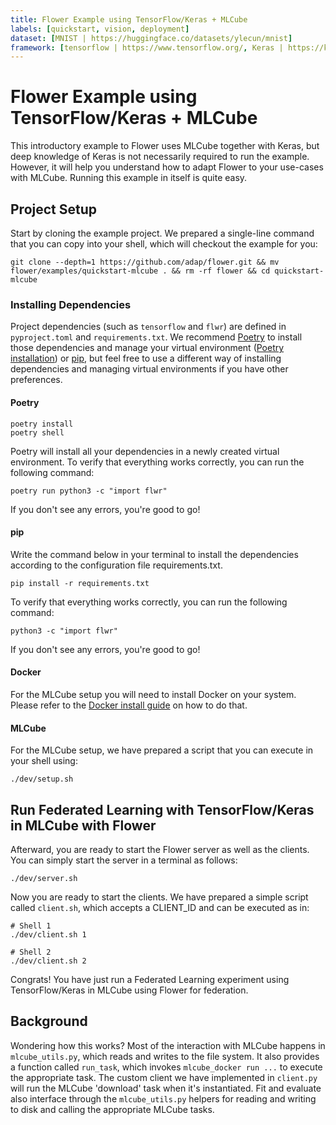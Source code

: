 ```yaml
---
title: Flower Example using TensorFlow/Keras + MLCube 
labels: [quickstart, vision, deployment]
dataset: [MNIST | https://huggingface.co/datasets/ylecun/mnist]
framework: [tensorflow | https://www.tensorflow.org/, Keras | https://keras.io/]
---
```


# Flower Example using TensorFlow/Keras + MLCube

This introductory example to Flower uses MLCube together with Keras, but deep knowledge of Keras is not necessarily required to run the example. However, it will help you understand how to adapt Flower to your use-cases with MLCube. Running this example in itself is quite easy.

## Project Setup

Start by cloning the example project. We prepared a single-line command that you can copy into your shell, which will checkout the example for you:

```shell
git clone --depth=1 https://github.com/adap/flower.git && mv flower/examples/quickstart-mlcube . && rm -rf flower && cd quickstart-mlcube
```

### Installing Dependencies

Project dependencies (such as `tensorflow` and `flwr`) are defined in `pyproject.toml` and `requirements.txt`. We recommend [Poetry](https://python-poetry.org/docs/) to install those dependencies and manage your virtual environment ([Poetry installation](https://python-poetry.org/docs/#installation)) or [pip](https://pip.pypa.io/en/latest/development/), but feel free to use a different way of installing dependencies and managing virtual environments if you have other preferences.

#### Poetry

```shell
poetry install
poetry shell
```

Poetry will install all your dependencies in a newly created virtual environment. To verify that everything works correctly, you can run the following command:

```shell
poetry run python3 -c "import flwr"
```

If you don't see any errors, you're good to go!

#### pip

Write the command below in your terminal to install the dependencies according to the configuration file requirements.txt.

```shell
pip install -r requirements.txt
```

To verify that everything works correctly, you can run the following command:

```shell
python3 -c "import flwr"
```

If you don't see any errors, you're good to go!

#### Docker

For the MLCube setup you will need to install Docker on your system. Please refer to the [Docker install guide](https://docs.docker.com/get-docker/) on how to do that.

#### MLCube

For the MLCube setup, we have prepared a script that you can execute in your shell using:

```shell
./dev/setup.sh
```

## Run Federated Learning with TensorFlow/Keras in MLCube with Flower

Afterward, you are ready to start the Flower server as well as the clients. You can simply start the server in a terminal as follows:

```shell
./dev/server.sh
```

Now you are ready to start the clients. We have prepared a simple script called `client.sh`, which accepts a CLIENT_ID and can be executed as in:

```shell
# Shell 1
./dev/client.sh 1
```

```shell
# Shell 2
./dev/client.sh 2
```

Congrats! You have just run a Federated Learning experiment using TensorFlow/Keras in MLCube using Flower for federation.

## Background

Wondering how this works? Most of the interaction with MLCube happens in `mlcube_utils.py`, which reads and writes to the file system. It also provides a function called `run_task`, which invokes `mlcube_docker run ...` to execute the appropriate task. The custom client we have implemented in `client.py` will run the MLCube 'download' task when it's instantiated. Fit and evaluate also interface through the `mlcube_utils.py` helpers for reading and writing to disk and calling the appropriate MLCube tasks.
